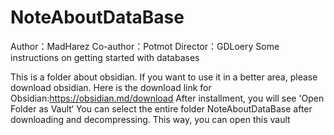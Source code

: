 # NoteAboutDataBase
Author：MadHarez Co-author：Potmot
Director：GDLoery
Some instructions on getting started with databases

This is a folder about obsidian. If you want to use it in a better area, please download obsidian.
Here is the download link for Obsidian:https://obsidian.md/download
After installment, you will see 'Open Folder as Vault‘
You can select the entire folder NoteAboutDataBase after downloading and decompressing. This way, you can open this vault
